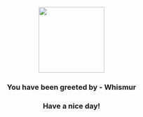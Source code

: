 <p align="center">
            <img src="https://raw.githubusercontent.com/PokeAPI/sprites/master/sprites/pokemon/293.png" width="150" height="150">
          </p>
          <h3 align="center">You have been greeted by - <b>Whismur</b></h3>
          <h3 align="center">Have a nice day!</h3>
        